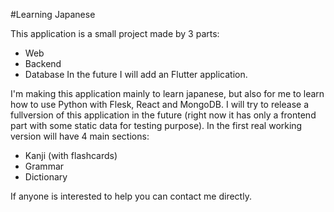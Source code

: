 #Learning Japanese

This application is a small project made by 3 parts:
 - Web
 - Backend
 - Database
In the future I will add an Flutter application.

I'm making this application mainly to learn japanese, but also for me to learn how to use Python with Flesk, React and MongoDB.
I will try to release a fullversion of this application in the future (right now it has only a frontend part with some static data for testing purpose).
In the first real working version will have 4 main sections:
 - Kanji (with flashcards)
 - Grammar
 - Dictionary

If anyone is interested to help you can contact me directly.
